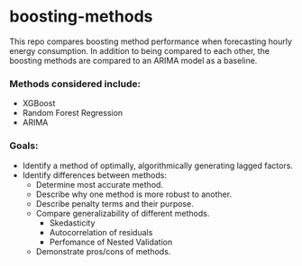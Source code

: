 # boosting-methods
This repo compares boosting method performance when forecasting hourly energy consumption. In addition to being compared to each other, the boosting methods are compared to an ARIMA model as a baseline.

### Methods considered include:
* XGBoost
* Random Forest Regression
* ARIMA

### Goals:

* Identify a method of optimally, algorithmically generating lagged factors.
* Identify differences between methods:
  * Determine most accurate method.
  * Describe why one method is more robust to another.
  * Describe penalty terms and their purpose.
  * Compare generalizability of different methods.
    * Skedasticity
    * Autocorrelation of residuals
    * Perfomance of Nested Validation
  * Demonstrate pros/cons of methods.
  
